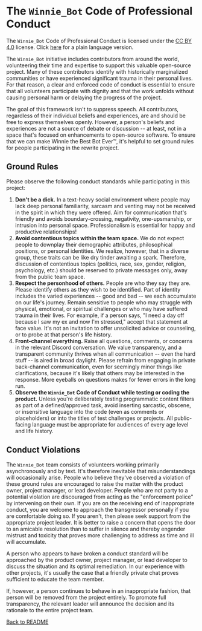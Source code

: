 # The `Winnie_Bot` Code of Professional Conduct

The `Winnie_Bot` Code of Professional Conduct is licensed under the [CC BY 4.0](https://creativecommons.org/licenses/by/4.0/) license. Click [here](./CODE_OF_CONDUCT_PLAIN_LANGUAGE.md) for a plain language version.

The `Winnie_Bot` initiative includes contributors from around the world, volunteering their time and expertise to support this valuable open-source project. Many of these contributors identify with historically marginalized communities or have experienced significant trauma in their personal lives. For that reason, a clear and enforced code of conduct is essential to ensure that all volunteers participate with dignity and that the work unfolds without causing personal harm or delaying the progress of the project.

The goal of this framework isn't to suppress speech. All contributors, regardless of their individual beliefs and experiences, are and should be free to express themselves openly. However, a person's beliefs and experiences are not a source of debate or discussion -- at least, not in a space that's focused on enhancements to open-source software. To ensure that we can make Winnie the Best Bot Ever:tm:, it's helpful to set ground rules for people participating in the rewrite project.

## Ground Rules

Please observe the following conduct standards while participating in this project:

1. **Don't be a dick.** In a text-heavy social environment where people may lack deep personal familiarity, sarcasm and venting may not be received in the spirit in which they were offered. Aim for communication that's friendly and avoids boundary-crossing, negativity, one-upsmanship, or intrusion into personal space. Professionalism is essential for happy and productive relationships!
2. **Avoid contentious topics within the team space.** We do not expect people to downplay their demographic attributes, philosophical positions, or personal identities. We realize, however, that in a diverse group, these traits can be like dry tinder awaiting a spark. Therefore, discussion of contentious topics (politics, race, sex, gender, religion, psychology, etc.) should be reserved to private messages only, away from the public team space.
3. **Respect the personhood of others.** People are who they say they are. Please identify others as they wish to be identified. Part of identity includes the varied experiences -- good and bad -- we each accumulate on our life's journey. Remain sensitive to people who may struggle with physical, emotional, or spiritual challenges or who may have suffered trauma in their lives. For example, if a person says, "I need a day off because I saw my ex and now I'm stressed," accept that statement at face value. It's not an invitation to offer unsolicited advice or counseling, or to probe at that person's life history.
4. **Front-channel everything.** Raise all questions, comments, or concerns in the relevant Discord conversation. We value transparency, and a transparent community thrives when all communication -- even the hard stuff -- is aired in broad daylight. Please refrain from engaging in private back-channel communication, even for seemingly minor things like clarifications, because it's likely that others may be interested in the response. More eyeballs on questions makes for fewer errors in the long run.
5. **Observe the `Winnie_Bot` Code of Conduct while testing or coding the product.** Unless you're deliberately testing programmatic content filters as part of a defined/approved task, avoid inserting sarcastic, obscene, or insensitive language into the code (even as comments or placeholders) or into the titles of test challenges or projects. All public-facing language must be appropriate for audiences of every age level and life history.

## Conduct Violations

The `Winnie_Bot` team consists of volunteers working primarily asynchronously and by text. It's therefore inevitable that misunderstandings will occasionally arise. People who believe they've observed a violation of these ground rules are encouraged to raise the matter with the product owner, project manager, or lead developer. People who are not party to a potential violation are discouraged from acting as the "enforcement police" by intervening on their own. If you are on the receiving end of inappropriate conduct, you are welcome to approach the transgressor personally if you are comfortable doing so. If you aren't, then please seek support from the appropriate project leader. It is better to raise a concern that opens the door to an amicable resolution than to suffer in silence and thereby engender mistrust and toxicity that proves more challenging to address as time and ill will accumulate.

A person who appears to have broken a conduct standard will be approached by the product owner, project manager, or lead developer to discuss the situation and its optimal remediation. In our experience with other projects, it's usually the case that a friendly private chat proves sufficient to educate the team member.

If, however, a person continues to behave in an inappropriate fashion, that person will be removed from the project entirely. To promote full transparency, the relevant leader will announce the decision and its rationale to the entire project team.

[Back to README](./README.md)
